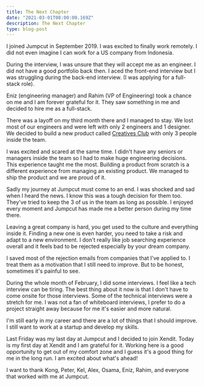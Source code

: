 ```yaml
---
title: The Next Chapter
date: "2021-03-01T08:00:00.169Z"
description: The Next Chapter
type: blog-post
---
```


I joined Jumpcut in September 2019. I was excited to finally work remotely. I did not even imagine I can work for a US company from Indonesia. 

During the interview, I was unsure that they will accept me as an engineer. I did not have a good portfolio back then. I aced the front-end interview but I was struggling during the back-end interview. (I was applying for a full-stack role).

Eniz (engineering manager) and Rahim (VP of Engineering) took a chance on me and I am forever grateful for it. They saw something in me and decided to hire me as a full-stack. 

There was a layoff on my third month there and I managed to stay. We lost most of our engineers and were left with only 2 engineers and 1 designer. We decided to build a new product called [Creatives Club](https://creatives.club) with only 3 people inside the team.

I was excited and scared at the same time. I didn't have any seniors or managers inside the team so I had to make huge engineering decisions. This experience taught me the most. Building a product from scratch is a different experience from managing an existing product. We managed to ship the product and we are proud of it. 

Sadly my journey at Jumpcut must come to an end. I was shocked and sad when I heard the news. I know this was a tough decision for them too. They've tried to keep the 3 of us in the team as long as possible. I enjoyed every moment and Jumpcut has made me a better person during my time there.

Leaving a great company is hard, you get used to the culture and everything inside it. Finding a new one is even harder, you need to take a risk and adapt to a new environment. I don't really like job searching experience overall and it feels bad to be rejected especially by your dream company.

I saved most of the rejection emails from companies that I've applied to. I treat them as a motivation that I still need to improve. But to be honest, sometimes it's painful to see.

During the whole month of February, I did some interviews. I feel like a tech interview can be tiring. The best thing about it now is that I don't have to come onsite for those interviews. Some of the technical interviews were a stretch for me. I was not a fan of whiteboard interviews, I prefer to do a project straight away because for me it's easier and more natural.

I'm still early in my career and there are a lot of things that I should improve. I still want to work at a startup and develop my skills. 

Last Friday was my last day at Jumpcut and I decided to join Xendit. Today is my first day at Xendit and I am grateful for it. Working here is a good opportunity to get out of my comfort zone and I guess it's a good thing for me in the long run. I am excited about what's ahead!

I want to thank Kong, Peter, Kel, Alex, Osama, Eniz, Rahim, and everyone that worked with me at Jumpcut.